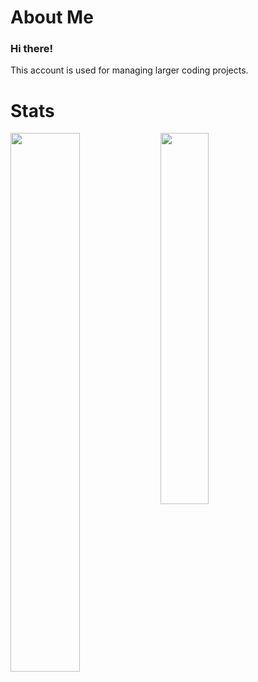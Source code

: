 # About Me
### Hi there!
This account is used for managing larger coding projects. 

# Stats
<img align="left" width=47% src="https://github-readme-stats.vercel.app/api?username=121Test121&show_icons=true&theme=algolia" />
<img align="left" width=39% src="https://github-readme-stats.vercel.app/api/top-langs/?username=121Test121&layout=compact&theme=algolia" />
